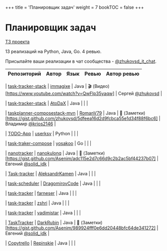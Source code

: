 +++
title = 'Планировщик задач'
weight = 7
bookTOC = false
+++

# Планировщик задач

[ТЗ проекта](../projects/task-tracker.md)

13 реализаций на Python, Java, Go. 4 ревью.

Присылайте ваши реализации в чат сообщества - [@zhukovsd_it_chat](https://t.me/zhukovsd_it_chat).

| Репозиторий | Автор | Язык | Ревью | Автор ревью |
|-------------|-------|------|-------|-------------|

| [task-tracker-stack](https://github.com/immagixe/task-tracker-stack) | [immagixe](https://github.com/immagixe) | Java | 🎬 (Видео)[https://www.youtube.com/watch?v=QwFlp35yaqw] | Сергей [@zhukovsd](https://t.me/zhukovsd) |

| [task-tracker-stack](https://github.com/AtoDaX/task-tracker-stack) | [AtoDaX](https://github.com/AtoDaX) | Java |  |  |

| [taskplanner-composestack-mvn](https://github.com/RomanV79/taskplanner-composestack-mvn/tree/master) | [RomanV79](https://github.com/RomanV79) | Java | 📝 (Заметки)[https://gist.github.com/zhukovsd/5dfeea16d2d9fcbca55e1d34f88f6bc6] | Владимир [@krios2146](https://t.me/krios2146) |

| [TODO-App](https://github.com/userksv/TODO-App) | [userksv](https://github.com/userksv) | Python |  |  |

| [task-traker-compose](https://github.com/yosakoo/task-traker-compose) | [yosakoo](https://github.com/yosakoo) | Go |  |  |

| [nanotracker](https://github.com/nanokulonq/nanotracker) | [nanokulonq](https://github.com/nanokulonq) | Java | 📝 (Заметки)[https://gist.github.com/Asenim/adc115e2d7c66d9c2b2ac5bf44237b07] | Евгений [@solid_jdk](https://t.me/solid_jdk) |

| [Task-tracker](https://github.com/AleksandrKamen/Task-tracker) | [AleksandrKamen](https://github.com/AleksandrKamen) | Java |  |  |

| [task-scheduler](https://github.com/DragomirovCode/task-scheduler) | [DragomirovCode](https://github.com/DragomirovCode) | Java |  |  |

| [task-tracker](https://github.com/farneser/task-tracker) | [farneser](https://github.com/farneser) | Java |  |  |

| [task-tracker](https://github.com/zshri/task-tracker) | [zshri](https://github.com/zshri) | Java |  |  |

| [task-tracker](https://github.com/vadimistar/task-tracker) | [vadimistar](https://github.com/vadimistar) | Java |  |  |

| [TaskTracker](https://github.com/DarkRubin/TaskTracker) | [DarkRubin](https://github.com/DarkRubin) | Java | 📝 (Заметки)[https://gist.github.com/Asenim/989924fff0e6dd20448bfc64de341272] | Евгений [@solid_jdk](https://t.me/solid_jdk) |

| [Copytrello](https://github.com/Repinskie/Copytrello) | [Repinskie](https://github.com/Repinskie) | Java |  |  |
